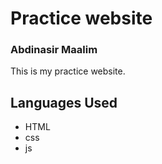 # Practice website
### Abdinasir Maalim

This is my practice website.

## Languages Used
* HTML
* css
* js